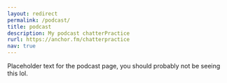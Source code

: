 ```yaml
---
layout: redirect
permalink: /podcast/
title: podcast
description: My podcast chatterPractice
rurl: https://anchor.fm/chatterpractice
nav: true
---
```


Placeholder text for the podcast page, you should probably not be seeing this lol.